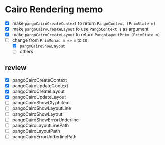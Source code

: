 Cairo Rendering memo
====================

* [x] make `pangoCairoCreateContext` to return `PangoContext (PrimState m)`
* [x] make `pangoCairoCreateLayout` to use `PangoContext s` as argument
* [x] make `pangoCairoCreateLayout` to return `PangoLayoutPrim (PrimState m)`
* [ ] change from `PrimMonad m => m` to `IO`
	+ [x] `pangoCairoShowLayout`
	+ [ ] others

review
------

* [x] pangoCairoCreateContext
* [x] pangoCairoUpdateContext
* [x] pangoCairoCreateLayout
* [x] pangoCairoUpdateLayout
* [ ] pangoCairoShowGlyphItem
* [ ] pangoCairoShowLayoutLine
* [ ] pangoCairoShowLayout
* [ ] pangoCairoShowErrorUnderline
* [ ] pangoCairoLayoutLinePath
* [ ] pangoCairoLayoutPath
* [ ] pangoCairoErrorUnderlinePath

